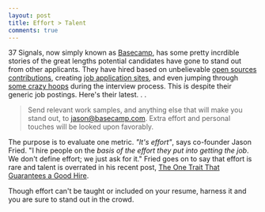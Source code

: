 ```yaml
---
layout: post
title: Effort > Talent
comments: true
---
```


37 Signals, now simply known as [Basecamp](https://basecamp.com/), has some pretty incrdible stories of the great lengths potential candidates have gone to stand out from other applicants. They have hired based on unbelievable [open sources contributions](http://signalvnoise.com/posts/2068-pratik-naik-joins-37signals), creating [job application sites](http://signalvnoise.com/posts/2709-sites-that-landed-jobs-at-37signals), and even jumping through [some crazy hoops](http://signalvnoise.com/posts/1726-the-newest-signal-jason-zimdars-designer) during the interview process. This is despite their generic job postings. Here's their latest. . .

>Send relevant work samples, and anything else that will make you stand out, to jason@basecamp.com. Extra effort and personal touches will be looked upon favorably.

The purpose is to evaluate one metric. *"It's effort"*, says co-founder Jason Fried. "I hire people on the *basis of the effort they put into getting the job*. We don't define effort; we just ask for it." Fried goes on to say that effort is rare and talent is overrated in his recent post, [The One Trait That Guarantees a Good Hire](http://www.inc.com/magazine/201405/jason-fried/hiring-based-on-effort-not-resumes.html). 

Though effort can't be taught or included on your resume, harness it and you are sure to stand out in the crowd.